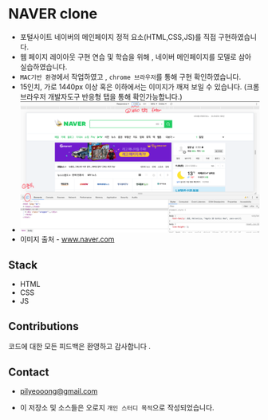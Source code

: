 # NAVER clone

- 포털사이트 네이버의 메인페이지 정적 요소(HTML,CSS,JS)를 직접 구현하였습니다.
- 웹 페이지 레이아웃 구현 연습 및 학습을 위해 , 네이버 메인페이지를 모델로 삼아 실습하였습니다.
- `MAC기반 환경`에서 작업하였고 , `chrome 브라우저`를 통해 구현 확인하였습니다.
- 15인치, 가로 1440px 이상 혹은 이하에서는 이미지가 깨져 보일 수 있습니다. (크롬브라우저 개발자도구 반응형 탭을 통해 확인가능합니다.)
- ![HOW](./imgs/howtorun.png)
- 이미지 출처 - www.naver.com 

## Stack

- HTML
- CSS
- JS

## Contributions

코드에 대한 모든 피드백은 환영하고 감사합니다 . 

## Contact

- pilyeooong@gmail.com 

- 이 저장소 및 소스들은 오로지 `개인 스터디 목적`으로 작성되었습니다. 

